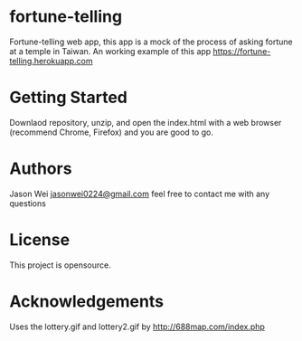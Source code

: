 # fortune-telling
Fortune-telling web app, this app is a mock of the process of asking fortune at a temple in Taiwan. 
An working example of this app https://fortune-telling.herokuapp.com
# Getting Started 
Downlaod repository, unzip, and open the index.html with a web browser (recommend Chrome, Firefox) and you are good to go.


# Authors
Jason Wei 
jasonwei0224@gmail.com 
feel free to contact me with any questions

# License 
This project is opensource.

# Acknowledgements
Uses the lottery.gif and lottery2.gif by http://688map.com/index.php
